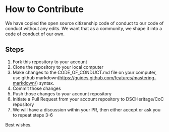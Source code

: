 # How to Contribute
We have copied the open source citizenship code of conduct to our code of conduct without any edits. 
We want that as a community, we shape it into a code of conduct of our own.

## Steps
1. Fork this repository to your account
2. Clone the repository to your local computer
3. Make changes to the CODE_OF_CONDUCT.md file on your computer, use github markdown(https://guides.github.com/features/mastering-markdown/) syntax.
4. Commit those changes
5. Push those changes to your account repository
6. Initiate a Pull Request from your account repository to DSCHeritage/CoC repository
7. We will have a discussion within your PR, then either accept or ask you to repeat steps 3-6

Best wishes.
